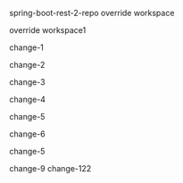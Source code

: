 spring-boot-rest-2-repo
override workspace

override workspace1

change-1

change-2

change-3

change-4

change-5

change-6

change-5

change-9 change-122
